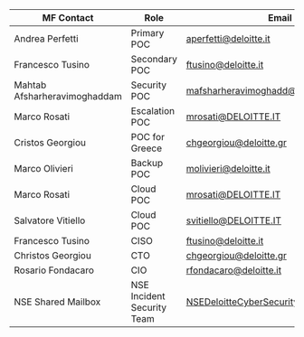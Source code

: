 
| MF Contact | Role | Email |
|--|--|--|
| Andrea Perfetti | Primary POC |	aperfetti@deloitte.it
| Francesco Tusino | Secondary POC | ftusino@deloitte.it |
|Mahtab Afsharheravimoghaddam  | Security POC | mafsharheravimoghadd@deloitte.it| 
| Marco Rosati| Escalation POC | mrosati@DELOITTE.IT|
| Cristos Georgiou | POC for Greece | chgeorgiou@deloitte.gr| 
| Marco Olivieri | Backup POC | molivieri@deloitte.it |
| Marco Rosati | Cloud POC | mrosati@DELOITTE.IT |
| Salvatore Vitiello | Cloud POC | svitiello@DELOITTE.IT |
| Francesco Tusino | CISO| 	ftusino@deloitte.it
| Christos Georgiou | CTO|	chgeorgiou@deloitte.gr
| Rosario Fondacaro | CIO|	rfondacaro@deloitte.it
| NSE Shared Mailbox | NSE Incident Security Team | NSEDeloitteCyberSecurityIRT@deloitte.com